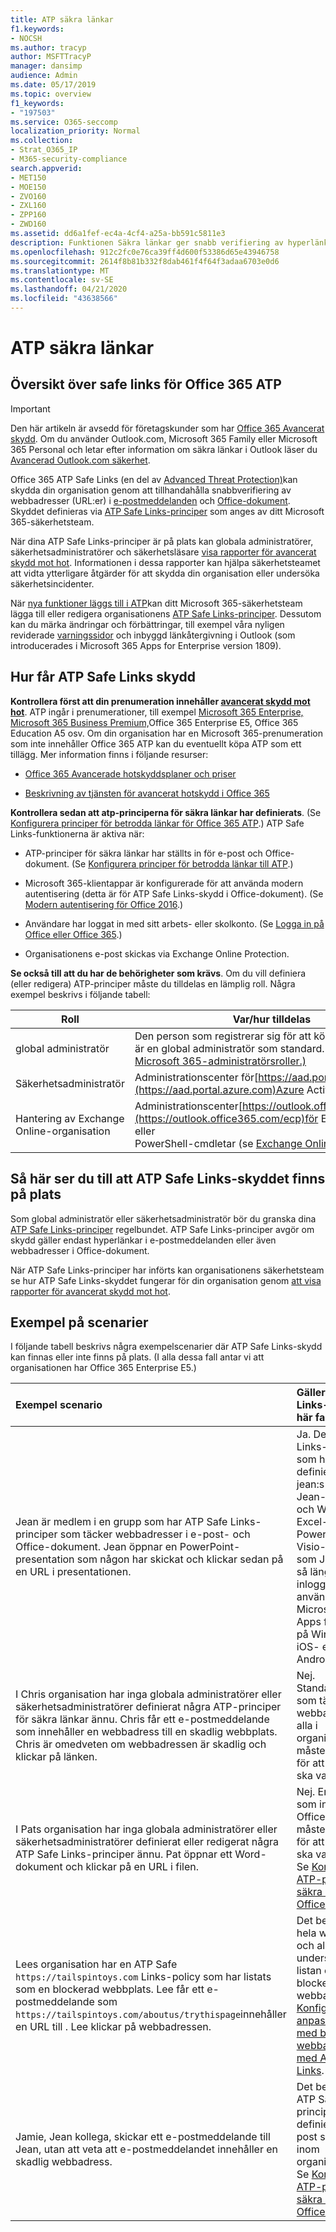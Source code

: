 ```yaml
---
title: ATP säkra länkar
f1.keywords:
- NOCSH
ms.author: tracyp
author: MSFTTracyP
manager: dansimp
audience: Admin
ms.date: 05/17/2019
ms.topic: overview
f1_keywords:
- "197503"
ms.service: O365-seccomp
localization_priority: Normal
ms.collection:
- Strat_O365_IP
- M365-security-compliance
search.appverid:
- MET150
- MOE150
- ZVO160
- ZXL160
- ZPP160
- ZWD160
ms.assetid: dd6a1fef-ec4a-4cf4-a25a-bb591c5811e3
description: Funktionen Säkra länkar ger snabb verifiering av hyperlänkar i Office-dokument och i e-postmeddelanden. Använd Säkra länkar för att skydda din organisation från nätfiske och andra attacker.
ms.openlocfilehash: 912c2fc0e76ca39ff4d600f53386d65e43946758
ms.sourcegitcommit: 2614f8b81b332f8dab461f4f64f3adaa6703e0d6
ms.translationtype: MT
ms.contentlocale: sv-SE
ms.lasthandoff: 04/21/2020
ms.locfileid: "43638566"
---
```

# <a name="atp-safe-links"></a>ATP säkra länkar

## <a name="overview-of-office-365-atp-safe-links"></a>Översikt över safe links för Office 365 ATP

> [!IMPORTANT]
> Den här artikeln är avsedd för företagskunder som har [Office 365 Avancerat skydd](office-365-atp.md). Om du använder Outlook.com, Microsoft 365 Family eller Microsoft 365 Personal och letar efter information om säkra länkar i Outlook läser du [Avancerad Outlook.com säkerhet](https://support.office.com/article/882d2243-eab9-4545-a58a-b36fee4a46e2).

Office 365 ATP Safe Links (en del av [Advanced Threat Protection)](office-365-atp.md)kan skydda din organisation genom att tillhandahålla snabbverifiering av webbadresser (URL:er) i [e-postmeddelanden](how-atp-safe-links-works.md#how-atp-safe-links-works-with-urls-in-email) och [Office-dokument](how-atp-safe-links-works.md#how-atp-safe-links-works-with-urls-in-office-documents). Skyddet definieras via [ATP Safe Links-principer](set-up-atp-safe-links-policies.md) som anges av ditt Microsoft 365-säkerhetsteam.
  
När dina ATP Safe Links-principer är på plats kan globala administratörer, säkerhetsadministratörer och säkerhetsläsare [visa rapporter för avancerat skydd mot hot](view-reports-for-atp.md). Informationen i dessa rapporter kan hjälpa säkerhetsteamet att vidta ytterligare åtgärder för att skydda din organisation eller undersöka säkerhetsincidenter.

När [nya funktioner läggs till i ATP](office-365-atp.md#new-features-in-office-365-atp)kan ditt Microsoft 365-säkerhetsteam lägga till eller redigera organisationens [ATP Safe Links-principer](set-up-atp-safe-links-policies.md). Dessutom kan du märka ändringar och förbättringar, till exempel våra nyligen reviderade [varningssidor](atp-safe-links-warning-pages.md) och inbyggd länkåtergivning i Outlook (som introducerades i Microsoft 365 Apps for Enterprise version 1809).
         
## <a name="how-to-get-atp-safe-links-protection"></a>Hur får ATP Safe Links skydd

**Kontrollera först att din prenumeration innehåller [avancerat skydd mot hot](office-365-atp.md)**. ATP ingår i prenumerationer, till exempel [Microsoft 365 Enterprise,](https://www.microsoft.com/microsoft-365/enterprise/home) [Microsoft 365 Business Premium,](https://www.microsoft.com/microsoft-365/business)Office 365 Enterprise E5, Office 365 Education A5 osv. Om din organisation har en Microsoft 365-prenumeration som inte innehåller Office 365 ATP kan du eventuellt köpa ATP som ett tillägg. Mer information finns i följande resurser: 

- [Office 365 Avancerade hotskyddsplaner och priser](https://products.office.com/exchange/advance-threat-protection)

- [Beskrivning av tjänsten för avancerat hotskydd i Office 365](https://docs.microsoft.com/office365/servicedescriptions/office-365-advanced-threat-protection-service-description) 
  
**Kontrollera sedan att atp-principerna för säkra länkar har definierats**. (Se [Konfigurera principer för betrodda länkar för Office 365 ATP](set-up-atp-safe-links-policies.md).) ATP Safe Links-funktionerna är aktiva när:
  
- ATP-principer för säkra länkar har ställts in för e-post och Office-dokument. (Se [Konfigurera principer för betrodda länkar till ATP](set-up-atp-safe-links-policies.md).)

- Microsoft 365-klientappar är konfigurerade för att använda modern autentisering (detta är för ATP Safe Links-skydd i Office-dokument). (Se [Modern autentisering för Office 2016](https://docs.microsoft.com/office365/enterprise/modern-auth-for-office-2013-and-2016).) 
    
- Användare har loggat in med sitt arbets- eller skolkonto. (Se [Logga in på Office eller Office 365](https://support.office.com/article/b9582171-fd1f-4284-9846-bdd72bb28426).)
    
- Organisationens e-post skickas via Exchange Online Protection.  

**Se också till att du har de behörigheter som krävs**. Om du vill definiera (eller redigera) ATP-principer måste du tilldelas en lämplig roll. Några exempel beskrivs i följande tabell:

|Roll  |Var/hur tilldelas  |
|---------|---------|
|global administratör |Den person som registrerar sig för att köpa Microsoft 365 är en global administratör som standard. (Läs [mer om Microsoft 365-administratörsroller.)](https://docs.microsoft.com/office365/admin/add-users/about-admin-roles)         |
|Säkerhetsadministratör |Administrationscenter för[https://aad.portal.azure.com](https://aad.portal.azure.com)Azure Active Directory ( )|
|Hantering av Exchange Online-organisation |Administrationscenter[https://outlook.office365.com/ecp](https://outlook.office365.com/ecp)för Exchange ( ) <br>eller <br>  PowerShell-cmdletar (se [Exchange Online PowerShell](https://docs.microsoft.com/powershell/exchange/exchange-online/exchange-online-powershell)) |
    
## <a name="how-to-make-sure-atp-safe-links-protection-is-in-place"></a>Så här ser du till att ATP Safe Links-skyddet finns på plats

Som global administratör eller säkerhetsadministratör bör du granska dina [ATP Safe Links-principer](set-up-atp-safe-links-policies.md) regelbundet. ATP Safe Links-principer avgör om skydd gäller endast hyperlänkar i e-postmeddelanden eller även webbadresser i Office-dokument.

När ATP Safe Links-principer har införts kan organisationens säkerhetsteam se hur ATP Safe Links-skyddet fungerar för din organisation genom [att visa rapporter för avancerat skydd mot hot](view-reports-for-atp.md). 

## <a name="example-scenarios"></a>Exempel på scenarier
  
I följande tabell beskrivs några exempelscenarier där ATP Safe Links-skydd kan finnas eller inte finns på plats. (I alla dessa fall antar vi att organisationen har Office 365 Enterprise E5.)
  
|**Exempel scenario**|**Gäller ATP Safe Links-skydd i det här fallet?**|
|:-----|:-----|
|Jean är medlem i en grupp som har ATP Safe Links-principer som täcker webbadresser i e-post- och Office-dokument. Jean öppnar en PowerPoint-presentation som någon har skickat och klickar sedan på en URL i presentationen.  <br/> |Ja. De ATP Safe Links-principer som har definierats gäller jean:s grupp-, Jean-e-post- och Word-, Excel-, PowerPoint- eller Visio-dokument som Jean öppnar, så länge Jean är inloggad och använder Microsoft 365 Apps för företag på Windows-, iOS- eller Android-enheter.  <br/> |
|I Chris organisation har inga globala administratörer eller säkerhetsadministratörer definierat några ATP-principer för säkra länkar ännu. Chris får ett e-postmeddelande som innehåller en webbadress till en skadlig webbplats. Chris är omedveten om webbadressen är skadlig och klickar på länken.  <br/> |Nej. Standardprincipen som täcker webbadresser för alla i organisationen måste definieras för att skyddet ska vara på plats.  <br/> |
|I Pats organisation har inga globala administratörer eller säkerhetsadministratörer definierat eller redigerat några ATP Safe Links-principer ännu. Pat öppnar ett Word-dokument och klickar på en URL i filen.  <br/> |Nej. En princip som innehåller Office-dokument måste definieras för att skyddet ska vara på plats. Se [Konfigurera ATP-principer för säkra länkar i Office 365](set-up-atp-safe-links-policies.md).  <br/> |
|Lees organisation har en ATP Safe `https://tailspintoys.com` Links-policy som har listats som en blockerad webbplats. Lee får ett e-postmeddelande som `https://tailspintoys.com/aboutus/trythispage`innehåller en URL till . Lee klickar på webbadressen.  <br/> |Det beror på om hela webbplatsen och alla dess undersidor ingår i listan över blockerade webbadresser. Se [Konfigurera en anpassad lista med blockerade webbadresser med ATP Safe Links](set-up-a-custom-blocked-urls-list-wtih-atp.md).  <br/> |
|Jamie, Jean kollega, skickar ett e-postmeddelande till Jean, utan att veta att e-postmeddelandet innehåller en skadlig webbadress.  <br/> |Det beror på om ATP Safe Links-principer har definierats för e-post som skickas inom organisationen. Se [Konfigurera ATP-principer för säkra länkar i Office 365](set-up-atp-safe-links-policies.md).  <br/> |


  

